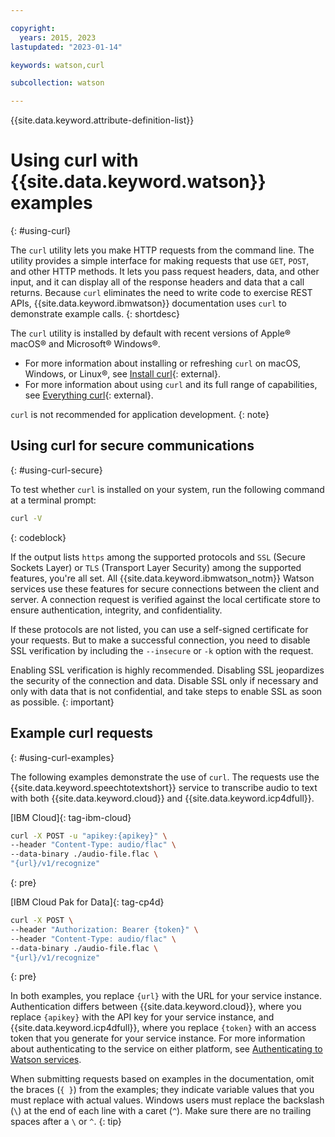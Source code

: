 ```yaml
---

copyright:
  years: 2015, 2023
lastupdated: "2023-01-14"

keywords: watson,curl

subcollection: watson

---
```


{{site.data.keyword.attribute-definition-list}}

# Using curl with {{site.data.keyword.watson}} examples
{: #using-curl}

The `curl` utility lets you make HTTP requests from the command line. The utility provides a simple interface for making requests that use `GET`, `POST`, and other HTTP methods. It lets you pass request headers, data, and other input, and it can display all of the response headers and data that a call returns. Because `curl` eliminates the need to write code to exercise REST APIs, {{site.data.keyword.ibmwatson}} documentation uses `curl` to demonstrate example calls.
{: shortdesc}

The `curl` utility is installed by default with recent versions of Apple® macOS® and Microsoft® Windows®.

-   For more information about installing or refreshing `curl` on macOS, Windows, or Linux®, see [Install curl](https://everything.curl.dev/get){: external}.
-   For more information about using `curl` and its full range of capabilities, see [Everything curl](https://everything.curl.dev/){: external}.

`curl` is not recommended for application development.
{: note}

## Using curl for secure communications
{: #using-curl-secure}

 To test whether `curl` is installed on your system, run the following command at a terminal prompt:

```sh
curl -V
```
{: codeblock}

If the output lists `https` among the supported protocols and `SSL` (Secure Sockets Layer) or `TLS` (Transport Layer Security) among the supported features, you're all set. All {{site.data.keyword.ibmwatson_notm}} Watson services use these features for secure connections between the client and server. A connection request is verified against the local certificate store to ensure authentication, integrity, and confidentiality.

If these protocols are not listed, you can use a self-signed certificate for your requests. But to make a successful connection, you need to disable SSL verification by including the `--insecure` or `-k` option with the request.

Enabling SSL verification is highly recommended. Disabling SSL jeopardizes the security of the connection and data. Disable SSL only if necessary and only with data that is not confidential, and take steps to enable SSL as soon as possible.
{: important}

## Example curl requests
{: #using-curl-examples}

The following examples demonstrate the use of `curl`. The requests use the {{site.data.keyword.speechtotextshort}} service to transcribe audio to text with both {{site.data.keyword.cloud}} and {{site.data.keyword.icp4dfull}}.

[IBM Cloud]{: tag-ibm-cloud}

```sh
curl -X POST -u "apikey:{apikey}" \
--header "Content-Type: audio/flac" \
--data-binary ./audio-file.flac \
"{url}/v1/recognize"
```
{: pre}

[IBM Cloud Pak for Data]{: tag-cp4d}

```sh
curl -X POST \
--header "Authorization: Bearer {token}" \
--header "Content-Type: audio/flac" \
--data-binary ./audio-file.flac \
"{url}/v1/recognize"
```
{: pre}

In both examples, you replace `{url}` with the URL for your service instance. Authentication differs between {{site.data.keyword.cloud}}, where you replace `{apikey}` with the API key for your service instance, and {{site.data.keyword.icp4dfull}}, where you replace `{token}` with an access token that you generate for your service instance. For more information about authenticating to the service on either platform, see [Authenticating to Watson services](/docs/watson?topic=watson-iam).

When submitting requests based on examples in the documentation, omit the braces (`{ }`) from the examples; they indicate variable values that you must replace with actual values. Windows users must replace the backslash (`\`) at the end of each line with a caret (`^`). Make sure there are no trailing spaces after a `\` or `^`.
{: tip}
